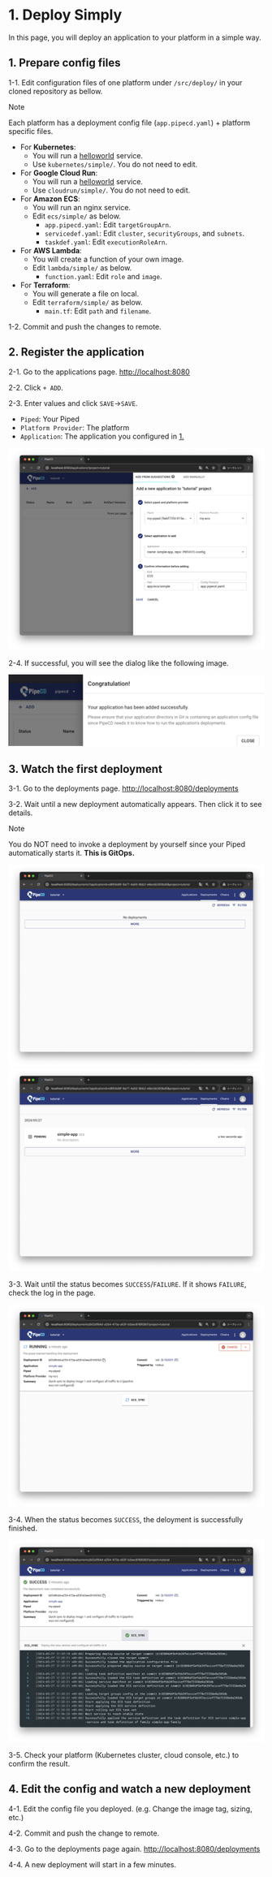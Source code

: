 # 1. Deploy Simply

In this page, you will deploy an application to your platform in a simple way.

## 1. Prepare config files

1-1. Edit configuration files of one platform under `/src/deploy/` in your cloned repository as bellow.

> [!NOTE]
> Each platform has a deployment config file (`app.pipecd.yaml`) + platform specific files.

- For **Kubernetes**:
  - You will run a [helloworld](https://github.com/pipe-cd/pipecd/pkgs/container/helloworld) service.
  - Use `kubernetes/simple/`. You do not need to edit.
- For **Google Cloud Run**:
  - You will run a [helloworld](https://github.com/pipe-cd/pipecd/pkgs/container/helloworld) service.
  - Use `cloudrun/simple/`. You do not need to edit.
- For **Amazon ECS**:
  - You will run an nginx service.
  - Edit `ecs/simple/` as below.
    - `app.pipecd.yaml`: Edit `targetGroupArn`.
    - `servicedef.yaml`: Edit `cluster`, `securityGroups`, and `subnets`.
    - `taskdef.yaml`: Edit `executionRoleArn`.
- For **AWS Lambda**:
  - You will create a function of your own image.
  - Edit `lambda/simple/` as below.
    - `function.yaml`: Edit `role` and `image`.
- For **Terraform**:
  - You will generate a file on local.
  - Edit `terraform/simple/` as below.
    - `main.tf`: Edit `path` and `filename`.

1-2. Commit and push the changes to remote.


## 2. Register the application

2-1. Go to the applications page. [http://localhost:8080](http://localhost:8080)

2-2. Click `+ ADD`.

2-3. Enter values and click `SAVE`->`SAVE`.
   - `Piped`: Your Piped
   - `Platform Provider`: The platform
   - `Application`: The application you configured in [1.](#1-prepare-config-files)

![add-application-input](/images/deploy/application-add-input.png)

2-4. If successful, you will see the dialog like the following image.

![application-is-added](/images/deploy/application-is-added.png)


## 3. Watch the first deployment

3-1. Go to the deployments page. [http://localhost:8080/deployments](http://localhost:8080/deployments)

3-2. Wait until a new deployment automatically appears. Then click it to see details.

> [!NOTE]
> You do NOT need to invoke a deployment by yourself since your Piped automatically starts it. **This is GitOps.**

![deployment-before-appear](/images/deploy/deployment-before-appear.png)
![deployment-appear](/images/deploy/deployment-appear.png)


3-3. Wait until the status becomes `SUCCESS`/`FAILURE`. If it shows `FAILURE`, check the log in the page.

![deployment-deploying](/images/deploy/deployment-deploying.png)


3-4. When the status becomes `SUCCESS`, the deloyment is successfully finished.

![deployment-success](/images/deploy/deployment-success.png)

3-5. Check your platform (Kubernetes cluster, cloud console, etc.) to confirm the result.
     


## 4. Edit the config and watch a new deployment

4-1. Edit the config file you deployed. (e.g. Change the image tag, sizing, etc.)

4-2. Commit and push the change to remote.

4-3. Go to the deployments page again. [http://localhost:8080/deployments](http://localhost:8080/deployments)

4-4. A new deployment will start in a few minutes.
